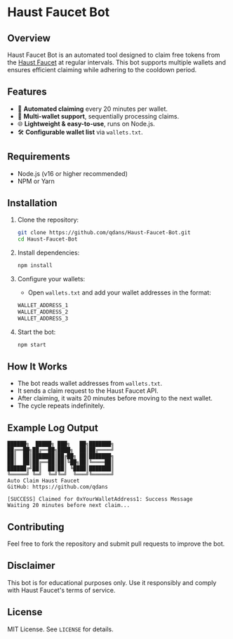 # Haust Faucet Bot

## Overview
Haust Faucet Bot is an automated tool designed to claim free tokens from the [Haust Faucet](https://faucet.haust.app/) at regular intervals. This bot supports multiple wallets and ensures efficient claiming while adhering to the cooldown period.

## Features
- 🚀 **Automated claiming** every 20 minutes per wallet.
- 🔄 **Multi-wallet support**, sequentially processing claims.
- 🌐 **Lightweight & easy-to-use**, runs on Node.js.
- 🛠️ **Configurable wallet list** via `wallets.txt`.

## Requirements
- Node.js (v16 or higher recommended)
- NPM or Yarn

## Installation
1. Clone the repository:
   ```sh
   git clone https://github.com/qdans/Haust-Faucet-Bot.git
   cd Haust-Faucet-Bot
   ```

2. Install dependencies:
   ```sh
   npm install
   ```

3. Configure your wallets:
   - Open `wallets.txt` and add your wallet addresses in the format:
   ```txt
   WALLET_ADDRESS_1
   WALLET_ADDRESS_2
   WALLET_ADDRESS_3
   ```

4. Start the bot:
   ```sh
   npm start
   ```

## How It Works
- The bot reads wallet addresses from `wallets.txt`.
- It sends a claim request to the Haust Faucet API.
- After claiming, it waits 20 minutes before moving to the next wallet.
- The cycle repeats indefinitely.

## Example Log Output
```
██████╗  █████╗ ███╗   ██╗███████╗
██╔══██╗██╔══██╗████╗  ██║██╔════╝
██║  ██║███████║██╔██╗ ██║███████╗
██║  ██║██╔══██║██║╚██╗██║╚════██║
██████╔╝██║  ██║██║ ╚████║███████║
╚═════╝ ╚═╝  ╚═╝╚═╝  ╚═══╝╚══════╝
Auto Claim Haust Faucet
GitHub: https://github.com/qdans

[SUCCESS] Claimed for 0xYourWalletAddress1: Success Message
Waiting 20 minutes before next claim...
```

## Contributing
Feel free to fork the repository and submit pull requests to improve the bot.

## Disclaimer
This bot is for educational purposes only. Use it responsibly and comply with Haust Faucet's terms of service.

## License
MIT License. See `LICENSE` for details.

